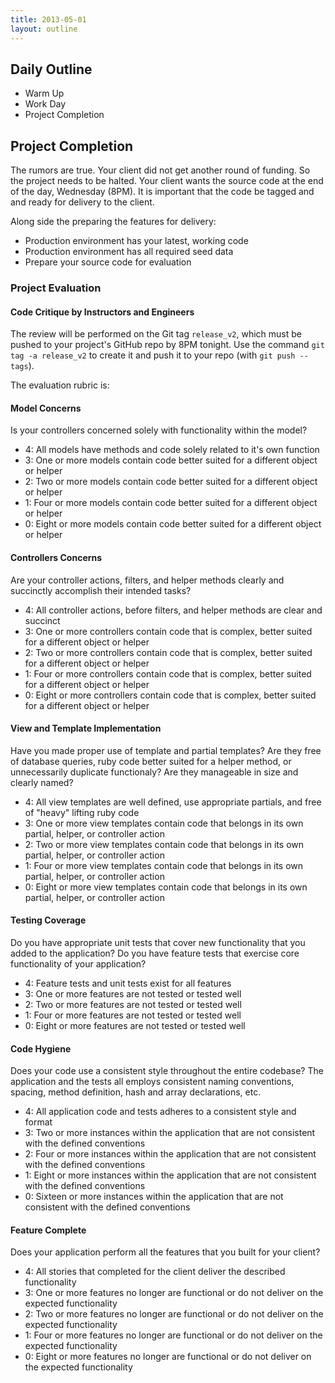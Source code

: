 ```yaml
---
title: 2013-05-01
layout: outline
---
```


## Daily Outline

* Warm Up
* Work Day
* Project Completion

## Project Completion

The rumors are true. Your client did not get another round of funding. So the
project needs to be halted. Your client wants the source code at the end of the
day, Wednesday (8PM). It is important that the code be tagged and and ready for
delivery to the client.

Along side the preparing the features for delivery:

* Production environment has your latest, working code
* Production environment has all required seed data
* Prepare your source code for evaluation

### Project Evaluation

#### Code Critique by Instructors and Engineers

The review will be performed on the Git tag `release_v2`, which must be pushed to
your project's GitHub repo by 8PM tonight. Use the command `git tag -a release_v2`
to create it and push it to your repo (with `git push --tags`).

The evaluation rubric is:

#### Model Concerns

Is your controllers concerned solely with functionality within the model?

* 4: All models have methods and code solely related to it's own function
* 3: One or more models contain code better suited for a different object or helper
* 2: Two or more models contain code better suited for a different object or helper
* 1: Four or more models contain code better suited for a different object or helper
* 0: Eight or more models contain code better suited for a different object or helper

#### Controllers Concerns

Are your controller actions, filters, and helper methods clearly and succinctly
accomplish their intended tasks?

* 4: All controller actions, before filters, and helper methods are clear and succinct
* 3: One or more controllers contain code that is complex, better suited for a different object or helper
* 2: Two or more controllers contain code that is complex, better suited for a different object or helper
* 1: Four or more controllers contain code that is complex, better suited for a different object or helper
* 0: Eight or more controllers contain code that is complex, better suited for a different object or helper

#### View and Template Implementation

Have you made proper use of template and partial templates? Are they free of
database queries, ruby code better suited for a helper method, or unnecessarily
duplicate functionaly? Are they manageable in size and clearly named?

* 4: All view templates are well defined, use appropriate partials, and free of "heavy" lifting ruby code
* 3: One or more view templates contain code that belongs in its own partial, helper, or controller action
* 2: Two or more view templates contain code that belongs in its own partial, helper, or controller action
* 1: Four or more view templates contain code that belongs in its own partial, helper, or controller action
* 0: Eight or more view templates contain code that belongs in its own partial, helper, or controller action

#### Testing Coverage

Do you have appropriate unit tests that cover new functionality that you added to the application?
Do you have feature tests that exercise core functionality of your application?

* 4: Feature tests and unit tests exist for all features
* 3: One or more features are not tested or tested well
* 2: Two or more features are not tested or tested well
* 1: Four or more features are not tested or tested well
* 0: Eight or more features are not tested or tested well


#### Code Hygiene

Does your code use a consistent style throughout the entire codebase? The
application and the tests all employs consistent naming conventions, spacing,
method definition, hash and array declarations, etc.

* 4: All application code and tests adheres to a consistent style and format
* 3: Two or more instances within the application that are not consistent with the defined conventions
* 2: Four or more instances within the application that are not consistent with the defined conventions
* 1: Eight or more instances within the application that are not consistent with the defined conventions
* 0: Sixteen or more instances within the application that are not consistent with the defined conventions

#### Feature Complete

Does your application perform all the features that you built for your client?

* 4: All stories that completed for the client deliver the described functionality
* 3: One or more features no longer are functional or do not deliver on the expected functionality
* 2: Two or more features no longer are functional or do not deliver on the expected functionality
* 1: Four or more features no longer are functional or do not deliver on the expected functionality
* 0: Eight or more features no longer are functional or do not deliver on the expected functionality